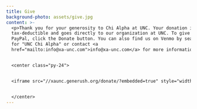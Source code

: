 ```yaml
---
title: Give
background-photo: assets/give.jpg
content: >-
  <p>Thank you for your generosity to Chi Alpha at UNC. Your donation is
  tax-deductible and goes directly to our organization at UNC. To give through
  PayPal, click the Donate button. You can also find us on Venmo by searching
  for "UNC Chi Alpha" or contact <a
  href="mailto:info@xa-unc.com">info@xa-unc.com</a> for more information.</p>


  <center class="py-24">


  <iframe src="//xaunc.generush.org/donate/?embedded=true" style="width: 100%; height: 2400px; border: none;"></iframe>


  </center>
---
```

